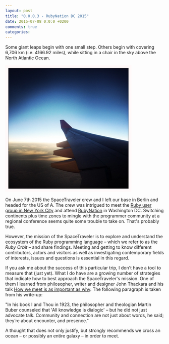 ```yaml
---
layout: post
title: "0.0.0.3 - RubyNation DC 2015"
date: 2015-07-08 0:0:0 +0200
comments: true
categories:
---
```


Some giant leaps begin with one small step. Others begin with covering 6,706 km (i.e. 4166.92 miles), while sitting in a chair in the sky above the North Atlantic Ocean.

<img src="images/travel/washington.jpg" alt="Over the North Atlantic Ocean" width="400px" height="400px">

On June 7th 2015 the SpaceTraveler crew and I left our base in Berlin and headed for the US of A.
The crew was intrigued to meet the [Ruby user group in New York City](www.meetup.com/NYC-rb/) and attend [RubyNation](http://www.rubynation.org/) in Washington DC.
Switching continents plus time zones to mingle with the programmer community at a regional conference seems quite some trouble to take on. That's probably true.</br>

However, the mission of the SpaceTraveler is to explore and understand the ecosystem of the Ruby programming language – which we refer to as the *Ruby Orbit* – and share findings.
Meeting and getting to know different contributors, actors and visitors as well as investigating contemporary fields of interests, issues and questions is essential in this regard.

If you ask me about the success of this particular trip, I don't have a tool to measure that (just yet). What I do have are a growing number of strategies that indicate how to best approach the SpaceTraveler's mission. One of them I learned from philosopher, writer and designer John Thackara and his talk [How we meet is as important as why](http://www.doorsofperception.com/learning-institutions/presence-and-encounter-how-we-meet-is-as-important-as-why/). The following paragraph is taken from his write-up: </br>

"In his book I and Thou in 1923, the philosopher and theologian Martin Buber counseled that 'All knowledge is dialogic'  – but he did not just advocate talk. Community and connection are not just about words, he said;  they’re about encounter, and presence."

A thought that does not only justify, but strongly recommends we cross an ocean – or possibly an entire galaxy – in order to meet.

